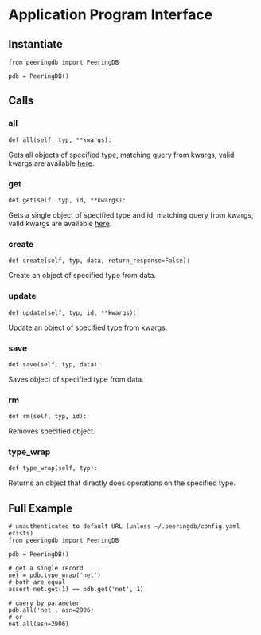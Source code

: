 
# Application Program Interface

## Instantiate
    from peeringdb import PeeringDB

    pdb = PeeringDB()

## Calls

### all
    def all(self, typ, **kwargs):

Gets all objects of specified type, matching query from kwargs, valid kwargs are available [here](http://docs.peeringdb.com/api_specs/#operations).

### get
    def get(self, typ, id, **kwargs):

Gets a single object of specified type and id, matching query from kwargs, valid kwargs are available [here](http://docs.peeringdb.com/api_specs/#operations).

### create
    def create(self, typ, data, return_response=False):

Create an object of specified type from data.

### update
    def update(self, typ, id, **kwargs):

Update an object of specified type from kwargs.

### save
    def save(self, typ, data):

Saves object of specified type from data.

### rm
    def rm(self, typ, id):

Removes specified object.

### type_wrap
    def type_wrap(self, typ):

Returns an object that directly does operations on the specified type.


## Full Example

    # unauthenticated to default URL (unless ~/.peeringdb/config.yaml exists)
    from peeringdb import PeeringDB

    pdb = PeeringDB()

    # get a single record
    net = pdb.type_wrap('net')
    # both are equal
    assert net.get(1) == pdb.get('net', 1)

    # query by parameter
    pdb.all('net', asn=2906)
    # or
    net.all(asn=2906)

